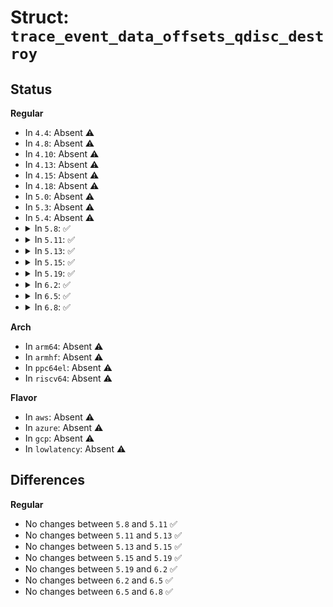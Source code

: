 # Struct: <code>trace_event_data_offsets_qdisc_destroy</code>

## Status
<b>Regular</b>
<ul>
<li>
In <code>4.4</code>: Absent ⚠️
</li>
<li>
In <code>4.8</code>: Absent ⚠️
</li>
<li>
In <code>4.10</code>: Absent ⚠️
</li>
<li>
In <code>4.13</code>: Absent ⚠️
</li>
<li>
In <code>4.15</code>: Absent ⚠️
</li>
<li>
In <code>4.18</code>: Absent ⚠️
</li>
<li>
In <code>5.0</code>: Absent ⚠️
</li>
<li>
In <code>5.3</code>: Absent ⚠️
</li>
<li>
In <code>5.4</code>: Absent ⚠️
</li>
<li>
<details>
<summary>In <code>5.8</code>: ✅</summary>

```c
struct trace_event_data_offsets_qdisc_destroy {
    u32 dev;
    u32 kind;
};
```
</details>
</li>
<li>
<details>
<summary>In <code>5.11</code>: ✅</summary>

```c
struct trace_event_data_offsets_qdisc_destroy {
    u32 dev;
    u32 kind;
};
```
</details>
</li>
<li>
<details>
<summary>In <code>5.13</code>: ✅</summary>

```c
struct trace_event_data_offsets_qdisc_destroy {
    u32 dev;
    u32 kind;
};
```
</details>
</li>
<li>
<details>
<summary>In <code>5.15</code>: ✅</summary>

```c
struct trace_event_data_offsets_qdisc_destroy {
    u32 dev;
    u32 kind;
};
```
</details>
</li>
<li>
<details>
<summary>In <code>5.19</code>: ✅</summary>

```c
struct trace_event_data_offsets_qdisc_destroy {
    u32 dev;
    u32 kind;
};
```
</details>
</li>
<li>
<details>
<summary>In <code>6.2</code>: ✅</summary>

```c
struct trace_event_data_offsets_qdisc_destroy {
    u32 dev;
    u32 kind;
};
```
</details>
</li>
<li>
<details>
<summary>In <code>6.5</code>: ✅</summary>

```c
struct trace_event_data_offsets_qdisc_destroy {
    u32 dev;
    u32 kind;
};
```
</details>
</li>
<li>
<details>
<summary>In <code>6.8</code>: ✅</summary>

```c
struct trace_event_data_offsets_qdisc_destroy {
    u32 dev;
    u32 kind;
};
```
</details>
</li>
</ul>
<b>Arch</b>
<ul>
<li>
In <code>arm64</code>: Absent ⚠️
</li>
<li>
In <code>armhf</code>: Absent ⚠️
</li>
<li>
In <code>ppc64el</code>: Absent ⚠️
</li>
<li>
In <code>riscv64</code>: Absent ⚠️
</li>
</ul>
<b>Flavor</b>
<ul>
<li>
In <code>aws</code>: Absent ⚠️
</li>
<li>
In <code>azure</code>: Absent ⚠️
</li>
<li>
In <code>gcp</code>: Absent ⚠️
</li>
<li>
In <code>lowlatency</code>: Absent ⚠️
</li>
</ul>

## Differences
<b>Regular</b>
<ul>
<li>
No changes between <code>5.8</code> and <code>5.11</code> ✅
</li>
<li>
No changes between <code>5.11</code> and <code>5.13</code> ✅
</li>
<li>
No changes between <code>5.13</code> and <code>5.15</code> ✅
</li>
<li>
No changes between <code>5.15</code> and <code>5.19</code> ✅
</li>
<li>
No changes between <code>5.19</code> and <code>6.2</code> ✅
</li>
<li>
No changes between <code>6.2</code> and <code>6.5</code> ✅
</li>
<li>
No changes between <code>6.5</code> and <code>6.8</code> ✅
</li>
</ul>
